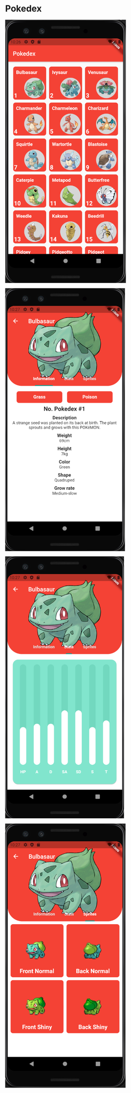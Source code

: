 # Pokedex

![Principal](https://raw.githubusercontent.com/edu5975/pokedex-flutter/main/assets/screenshots/Main.png)

![Detail Description](https://raw.githubusercontent.com/edu5975/pokedex-flutter/main/assets/screenshots/Detail_Description.png)

![Detail Stats](https://raw.githubusercontent.com/edu5975/pokedex-flutter/main/assets/screenshots/Detail_Stats.png)

![Detail Sprites](https://raw.githubusercontent.com/edu5975/pokedex-flutter/main/assets/screenshots/Detail_Sprites.png)
